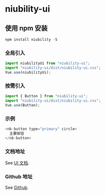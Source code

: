 # niubility-ui

## 使用 npm 安装

```js
npm install niubility -S
```

### 全局引入

```js
import niubilityUi from "niubility-ui";
import "niubility-ui/dist/niubility-ui.css";
Vue.use(niubilityUi);
```

### 按需引入

```js
import { Button } from "niubility-ui";
import "niubility-ui/dist/niubility-ui.css";
Vue.use(Button);
```

### 示例

```js
<nb-button type="primary" circle>
  主要按钮
</nb-button>
```

### 文档地址

See [UI 文档](https://ysisrich.github.io/niubilityUI/).

### Github 地址

See [Github](https://github.com/ysisrich/niubilityUI/tree/master).
